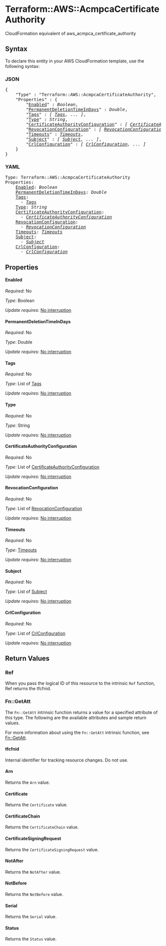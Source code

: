 # Terraform::AWS::AcmpcaCertificateAuthority

CloudFormation equivalent of aws_acmpca_certificate_authority

## Syntax

To declare this entity in your AWS CloudFormation template, use the following syntax:

### JSON

<pre>
{
    "Type" : "Terraform::AWS::AcmpcaCertificateAuthority",
    "Properties" : {
        "<a href="#enabled" title="Enabled">Enabled</a>" : <i>Boolean</i>,
        "<a href="#permanentdeletiontimeindays" title="PermanentDeletionTimeInDays">PermanentDeletionTimeInDays</a>" : <i>Double</i>,
        "<a href="#tags" title="Tags">Tags</a>" : <i>[ <a href="tags.md">Tags</a>, ... ]</i>,
        "<a href="#type" title="Type">Type</a>" : <i>String</i>,
        "<a href="#certificateauthorityconfiguration" title="CertificateAuthorityConfiguration">CertificateAuthorityConfiguration</a>" : <i>[ <a href="certificateauthorityconfiguration.md">CertificateAuthorityConfiguration</a>, ... ]</i>,
        "<a href="#revocationconfiguration" title="RevocationConfiguration">RevocationConfiguration</a>" : <i>[ <a href="revocationconfiguration.md">RevocationConfiguration</a>, ... ]</i>,
        "<a href="#timeouts" title="Timeouts">Timeouts</a>" : <i><a href="timeouts.md">Timeouts</a></i>,
        "<a href="#subject" title="Subject">Subject</a>" : <i>[ <a href="subject.md">Subject</a>, ... ]</i>,
        "<a href="#crlconfiguration" title="CrlConfiguration">CrlConfiguration</a>" : <i>[ <a href="crlconfiguration.md">CrlConfiguration</a>, ... ]</i>
    }
}
</pre>

### YAML

<pre>
Type: Terraform::AWS::AcmpcaCertificateAuthority
Properties:
    <a href="#enabled" title="Enabled">Enabled</a>: <i>Boolean</i>
    <a href="#permanentdeletiontimeindays" title="PermanentDeletionTimeInDays">PermanentDeletionTimeInDays</a>: <i>Double</i>
    <a href="#tags" title="Tags">Tags</a>: <i>
      - <a href="tags.md">Tags</a></i>
    <a href="#type" title="Type">Type</a>: <i>String</i>
    <a href="#certificateauthorityconfiguration" title="CertificateAuthorityConfiguration">CertificateAuthorityConfiguration</a>: <i>
      - <a href="certificateauthorityconfiguration.md">CertificateAuthorityConfiguration</a></i>
    <a href="#revocationconfiguration" title="RevocationConfiguration">RevocationConfiguration</a>: <i>
      - <a href="revocationconfiguration.md">RevocationConfiguration</a></i>
    <a href="#timeouts" title="Timeouts">Timeouts</a>: <i><a href="timeouts.md">Timeouts</a></i>
    <a href="#subject" title="Subject">Subject</a>: <i>
      - <a href="subject.md">Subject</a></i>
    <a href="#crlconfiguration" title="CrlConfiguration">CrlConfiguration</a>: <i>
      - <a href="crlconfiguration.md">CrlConfiguration</a></i>
</pre>

## Properties

#### Enabled

_Required_: No

_Type_: Boolean

_Update requires_: [No interruption](https://docs.aws.amazon.com/AWSCloudFormation/latest/UserGuide/using-cfn-updating-stacks-update-behaviors.html#update-no-interrupt)

#### PermanentDeletionTimeInDays

_Required_: No

_Type_: Double

_Update requires_: [No interruption](https://docs.aws.amazon.com/AWSCloudFormation/latest/UserGuide/using-cfn-updating-stacks-update-behaviors.html#update-no-interrupt)

#### Tags

_Required_: No

_Type_: List of <a href="tags.md">Tags</a>

_Update requires_: [No interruption](https://docs.aws.amazon.com/AWSCloudFormation/latest/UserGuide/using-cfn-updating-stacks-update-behaviors.html#update-no-interrupt)

#### Type

_Required_: No

_Type_: String

_Update requires_: [No interruption](https://docs.aws.amazon.com/AWSCloudFormation/latest/UserGuide/using-cfn-updating-stacks-update-behaviors.html#update-no-interrupt)

#### CertificateAuthorityConfiguration

_Required_: No

_Type_: List of <a href="certificateauthorityconfiguration.md">CertificateAuthorityConfiguration</a>

_Update requires_: [No interruption](https://docs.aws.amazon.com/AWSCloudFormation/latest/UserGuide/using-cfn-updating-stacks-update-behaviors.html#update-no-interrupt)

#### RevocationConfiguration

_Required_: No

_Type_: List of <a href="revocationconfiguration.md">RevocationConfiguration</a>

_Update requires_: [No interruption](https://docs.aws.amazon.com/AWSCloudFormation/latest/UserGuide/using-cfn-updating-stacks-update-behaviors.html#update-no-interrupt)

#### Timeouts

_Required_: No

_Type_: <a href="timeouts.md">Timeouts</a>

_Update requires_: [No interruption](https://docs.aws.amazon.com/AWSCloudFormation/latest/UserGuide/using-cfn-updating-stacks-update-behaviors.html#update-no-interrupt)

#### Subject

_Required_: No

_Type_: List of <a href="subject.md">Subject</a>

_Update requires_: [No interruption](https://docs.aws.amazon.com/AWSCloudFormation/latest/UserGuide/using-cfn-updating-stacks-update-behaviors.html#update-no-interrupt)

#### CrlConfiguration

_Required_: No

_Type_: List of <a href="crlconfiguration.md">CrlConfiguration</a>

_Update requires_: [No interruption](https://docs.aws.amazon.com/AWSCloudFormation/latest/UserGuide/using-cfn-updating-stacks-update-behaviors.html#update-no-interrupt)

## Return Values

### Ref

When you pass the logical ID of this resource to the intrinsic `Ref` function, Ref returns the tfcfnid.

### Fn::GetAtt

The `Fn::GetAtt` intrinsic function returns a value for a specified attribute of this type. The following are the available attributes and sample return values.

For more information about using the `Fn::GetAtt` intrinsic function, see [Fn::GetAtt](https://docs.aws.amazon.com/AWSCloudFormation/latest/UserGuide/intrinsic-function-reference-getatt.html).

#### tfcfnid

Internal identifier for tracking resource changes. Do not use.

#### Arn

Returns the <code>Arn</code> value.

#### Certificate

Returns the <code>Certificate</code> value.

#### CertificateChain

Returns the <code>CertificateChain</code> value.

#### CertificateSigningRequest

Returns the <code>CertificateSigningRequest</code> value.

#### NotAfter

Returns the <code>NotAfter</code> value.

#### NotBefore

Returns the <code>NotBefore</code> value.

#### Serial

Returns the <code>Serial</code> value.

#### Status

Returns the <code>Status</code> value.

